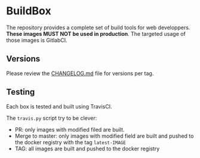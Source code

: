 BuildBox
========

The repository provides a complete set of build tools for web developpers. **These
images MUST NOT be used in production**. The targeted usage of those images is GitlabCI.

Versions
--------

Please review the [CHANGELOG.md](CHANGELOG.md) file for versions per tag.

Testing
-------

Each box is tested and built using TravisCI. 

The ``travis.py`` script try to be clever:
 - PR: only images with modified filed are built.
 - Merge to master: only images with modified field are built and pushed to the docker registry with the tag ``latest-IMAGE``
 - TAG: all images are built and pushed to the docker registry